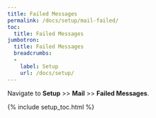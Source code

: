 ```yaml
---
title: Failed Messages
permalink: /docs/setup/mail-failed/
toc:
  title: Failed Messages
jumbotron:
  title: Failed Messages
  breadcrumbs:
  - 
    label: Setup
    url: /docs/setup/
---
```


Navigate to **Setup** >> **Mail** >> **Failed Messages**.

{% include setup_toc.html %}